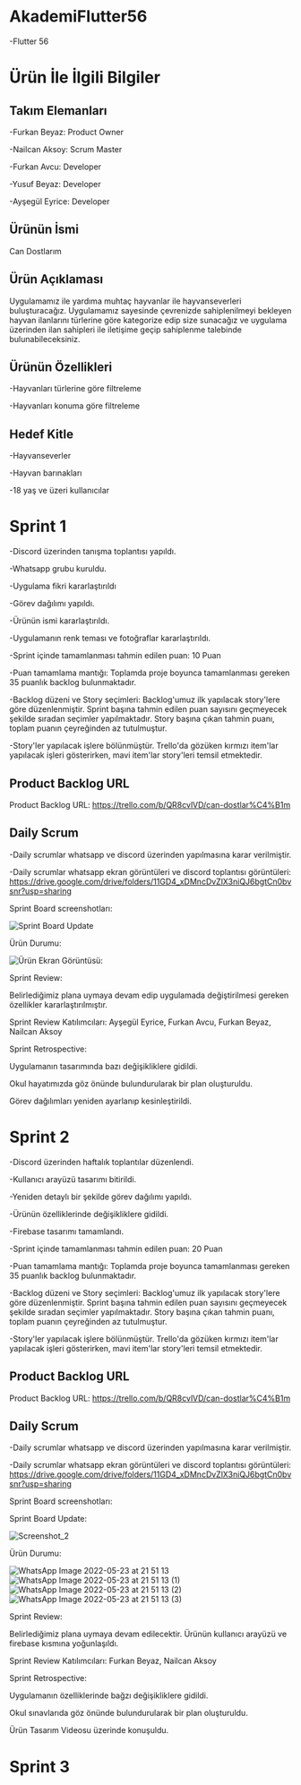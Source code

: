 # AkademiFlutter56

-Flutter 56

# Ürün İle İlgili Bilgiler

## Takım Elemanları

-Furkan Beyaz: Product Owner

-Nailcan Aksoy: Scrum Master

-Furkan Avcu: Developer

-Yusuf Beyaz: Developer

-Ayşegül Eyrice: Developer

## Ürünün İsmi
Can Dostlarım
## Ürün Açıklaması
Uygulamamız ile yardıma muhtaç hayvanlar ile hayvanseverleri buluşturacağız. Uygulamamız sayesinde çevrenizde sahiplenilmeyi bekleyen hayvan ilanlarını türlerine göre kategorize edip size sunacağız ve uygulama üzerinden ilan sahipleri ile iletişime geçip sahiplenme talebinde bulunabileceksiniz.
## Ürünün Özellikleri

-Hayvanları türlerine göre filtreleme

-Hayvanları konuma göre filtreleme

## Hedef Kitle

-Hayvanseverler

-Hayvan barınakları

-18 yaş ve üzeri kullanıcılar

# Sprint 1

-Discord üzerinden tanışma toplantısı yapıldı.

-Whatsapp grubu kuruldu.

-Uygulama fikri kararlaştırıldı

-Görev dağılımı yapıldı.

-Ürünün ismi kararlaştırıldı.

-Uygulamanın renk teması ve fotoğraflar kararlaştırıldı.

-Sprint içinde tamamlanması tahmin edilen puan: 10 Puan

-Puan tamamlama mantığı: Toplamda proje boyunca tamamlanması gereken 35 puanlık backlog bulunmaktadır. 

-Backlog düzeni ve Story seçimleri: Backlog'umuz ilk yapılacak story'lere göre düzenlenmiştir. Sprint başına tahmin edilen puan sayısını geçmeyecek şekilde sıradan seçimler yapılmaktadır. Story başına çıkan tahmin puanı, toplam puanın çeyreğinden az tutulmuştur.

-Story'ler yapılacak işlere bölünmüştür. Trello'da gözüken kırmızı item'lar yapılacak işleri gösterirken, mavi item'lar story'leri temsil etmektedir.

## Product  Backlog URL

Product  Backlog URL: https://trello.com/b/QR8cvlVD/can-dostlar%C4%B1m

## Daily Scrum 

-Daily scrumlar whatsapp ve discord üzerinden yapılmasına karar verilmiştir.

-Daily scrumlar whatsapp ekran görüntüleri ve discord toplantısı görüntüleri: https://drive.google.com/drive/folders/11GD4_xDMncDvZlX3niQJ6bgtCn0bvsnr?usp=sharing

Sprint Board screenshotları:

![Sprint Board Update](https://user-images.githubusercontent.com/104436158/167708971-e43632b7-07f6-4829-b126-291302d65a15.png)


Ürün Durumu:

![Ürün Ekran Görüntüsü:](https://user-images.githubusercontent.com/104436158/167489806-628cbe68-120c-4e2c-9d2f-14c062f3c882.jpeg)

Sprint Review:

Belirlediğimiz plana uymaya devam edip uygulamada değiştirilmesi gereken özellikler kararlaştırılmıştır. 

Sprint Review Katılımcıları: Ayşegül Eyrice, Furkan Avcu, Furkan Beyaz, Nailcan Aksoy

Sprint Retrospective:

Uygulamanın tasarımında bazı değişikliklere gidildi. 

Okul hayatımızda göz önünde bulundurularak bir plan oluşturuldu. 

Görev dağılımları yeniden ayarlanıp kesinleştirildi.

# Sprint 2

-Discord üzerinden haftalık toplantılar düzenlendi.

-Kullanıcı arayüzü tasarımı bitirildi.

-Yeniden detaylı bir şekilde görev dağılımı yapıldı.

-Ürünün özelliklerinde değişikliklere gidildi.

-Firebase tasarımı tamamlandı.

-Sprint içinde tamamlanması tahmin edilen puan: 20 Puan

-Puan tamamlama mantığı: Toplamda proje boyunca tamamlanması gereken 35 puanlık backlog bulunmaktadır. 

-Backlog düzeni ve Story seçimleri: Backlog'umuz ilk yapılacak story'lere göre düzenlenmiştir. Sprint başına tahmin edilen puan sayısını geçmeyecek şekilde sıradan seçimler yapılmaktadır. Story başına çıkan tahmin puanı, toplam puanın çeyreğinden az tutulmuştur.

-Story'ler yapılacak işlere bölünmüştür. Trello'da gözüken kırmızı item'lar yapılacak işleri gösterirken, mavi item'lar story'leri temsil etmektedir.

## Product  Backlog URL

Product  Backlog URL: https://trello.com/b/QR8cvlVD/can-dostlar%C4%B1m

## Daily Scrum 

-Daily scrumlar whatsapp ve discord üzerinden yapılmasına karar verilmiştir.

-Daily scrumlar whatsapp ekran görüntüleri ve discord toplantısı görüntüleri: https://drive.google.com/drive/folders/11GD4_xDMncDvZlX3niQJ6bgtCn0bvsnr?usp=sharing

Sprint Board screenshotları:

Sprint Board Update:

![Screenshot_2](https://user-images.githubusercontent.com/104436158/169869564-ea781f71-7e1c-40f9-b839-5285fe629c8f.png)


Ürün Durumu:

![WhatsApp Image 2022-05-23 at 21 51 13](https://user-images.githubusercontent.com/104436158/169888962-9aa03af0-9fb9-486c-8299-b59bdf8e56b1.jpeg)
![WhatsApp Image 2022-05-23 at 21 51 13 (1)](https://user-images.githubusercontent.com/104436158/169888967-ee263924-9cbc-4e9e-84f8-ec29161ab6bd.jpeg)
![WhatsApp Image 2022-05-23 at 21 51 13 (2)](https://user-images.githubusercontent.com/104436158/169888970-3f8dc011-d213-4aad-a69b-5275e1569805.jpeg)
![WhatsApp Image 2022-05-23 at 21 51 13 (3)](https://user-images.githubusercontent.com/104436158/169888976-f4ff7a31-3a2b-4f90-be48-01ec008bab79.jpeg)



Sprint Review:

Belirlediğimiz plana uymaya devam edilecektir. Ürünün kullanıcı arayüzü ve firebase kısmına yoğunlaşıldı.

Sprint Review Katılımcıları: Furkan Beyaz, Nailcan Aksoy

Sprint Retrospective:

Uygulamanın özelliklerinde bağzı değişikliklere gidildi.

Okul sınavlarıda göz önünde bulundurularak bir plan oluşturuldu. 

Ürün Tasarım Videosu üzerinde konuşuldu.


# Sprint 3
